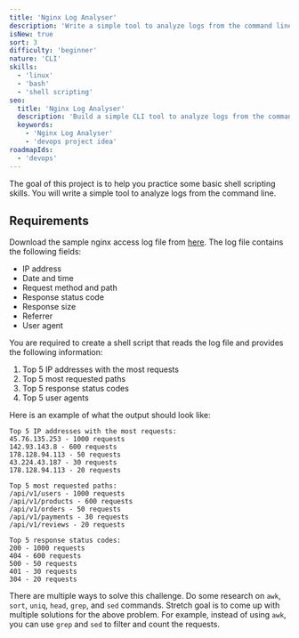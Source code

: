 ```yaml
---
title: 'Nginx Log Analyser'
description: 'Write a simple tool to analyze logs from the command line.'
isNew: true
sort: 3
difficulty: 'beginner'
nature: 'CLI'
skills:
  - 'linux'
  - 'bash'
  - 'shell scripting'
seo:
  title: 'Nginx Log Analyser'
  description: 'Build a simple CLI tool to analyze logs from the command line.'
  keywords:
    - 'Nginx Log Analyser'
    - 'devops project idea'
roadmapIds:
  - 'devops'
---
```


The goal of this project is to help you practice some basic shell scripting skills. You will write a simple tool to analyze logs from the command line.

## Requirements

Download the sample nginx access log file from [here](https://gist.githubusercontent.com/kamranahmedse/e66c3b9ea89a1a030d3b739eeeef22d0/raw/77fb3ac837a73c4f0206e78a236d885590b7ae35/nginx-access.log). The log file contains the following fields:

- IP address
- Date and time
- Request method and path
- Response status code
- Response size
- Referrer
- User agent

You are required to create a shell script that reads the log file and provides the following information:

1. Top 5 IP addresses with the most requests
2. Top 5 most requested paths
3. Top 5 response status codes
4. Top 5 user agents

Here is an example of what the output should look like:

```text
Top 5 IP addresses with the most requests:
45.76.135.253 - 1000 requests
142.93.143.8 - 600 requests
178.128.94.113 - 50 requests
43.224.43.187 - 30 requests
178.128.94.113 - 20 requests

Top 5 most requested paths:
/api/v1/users - 1000 requests
/api/v1/products - 600 requests
/api/v1/orders - 50 requests
/api/v1/payments - 30 requests
/api/v1/reviews - 20 requests

Top 5 response status codes:
200 - 1000 requests
404 - 600 requests
500 - 50 requests
401 - 30 requests
304 - 20 requests
```

There are multiple ways to solve this challenge. Do some research on `awk`, `sort`, `uniq`, `head`, `grep`, and `sed` commands. Stretch goal is to come up with multiple solutions for the above problem. For example, instead of using `awk`, you can use `grep` and `sed` to filter and count the requests.
